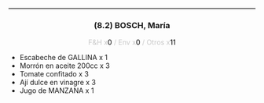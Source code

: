 <hr style='border:1px solid rgb(200,200,200)'>
<div style='page-break-inside: avoid'>

<div style='text-align:center'>

<h3> (8.2) BOSCH, <span class='grey'>María</span></h3>

<p  style='color:rgb(200,200,200)'>F&H x<span  style='color:black'>0</span> / Env x<span  style='color:black'>0</span> / Otros x<span  style='color:black'>11</span></p>
</div>

<ul>
<li class='li-horizontal'> Escabeche de GALLINA x 1</li>
<li class='li-horizontal'> Morrón en aceite 200cc x 3</li>
<li class='li-horizontal'> Tomate confitado x 3</li>
<li class='li-horizontal'> Ají dulce en vinagre x 3</li>
<li class='li-horizontal'> Jugo de MANZANA x 1</li>
</ul>
</div>

